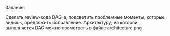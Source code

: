 Задание:

Сделать review-кода DAG-а, подсветить проблемные моменты, которые видишь, предложить исправление.
Архитектуру, на которой выполняется DAG можно посмотреть в файле architecture.png